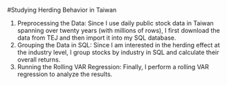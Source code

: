 #Studying Herding Behavior in Taiwan
1. Preprocessing the Data: Since I use daily public stock data in Taiwan spanning over twenty years (with millions of rows), I first download the data from TEJ and then import it into my SQL database.
2. Grouping the Data in SQL: Since I am interested in the herding effect at the industry level, I group stocks by industry in SQL and calculate their overall returns.
3. Running the Rolling VAR Regression: Finally, I perform a rolling VAR regression to analyze the results.
